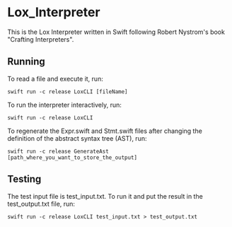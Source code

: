 # Lox_Interpreter

This is the Lox Interpreter written in Swift following Robert Nystrom's book "Crafting Interpreters". 

## Running

To read a file and execute it, run: 

```
swift run -c release LoxCLI [fileName]
```

To run the interpreter interactively, run: 

```
swift run -c release LoxCLI
```

To regenerate the Expr.swift and Stmt.swift files after changing the definition of the abstract syntax tree (AST), run: 

```
swift run -c release GenerateAst [path_where_you_want_to_store_the_output]
```

## Testing

The test input file is test_input.txt. To run it and put the result in the test_output.txt file, run: 

```
swift run -c release LoxCLI test_input.txt > test_output.txt
```
